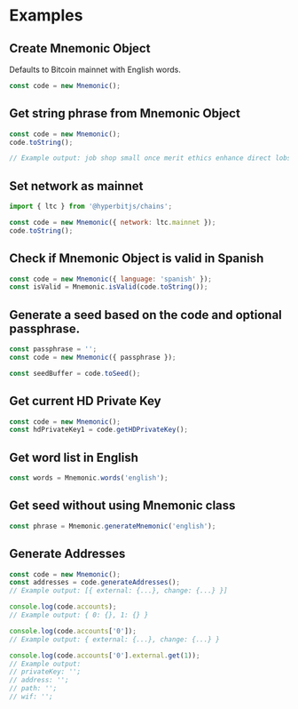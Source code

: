 # Examples

## Create Mnemonic Object

Defaults to Bitcoin mainnet with English words.

```javascript
const code = new Mnemonic();
```

## Get string phrase from Mnemonic Object

```javascript
const code = new Mnemonic();
code.toString();

// Example output: job shop small once merit ethics enhance direct lobster else copper cotton
```

## Set network as mainnet

```javascript
import { ltc } from '@hyperbitjs/chains';

const code = new Mnemonic({ network: ltc.mainnet });
code.toString();
```

## Check if Mnemonic Object is valid in Spanish

```javascript
const code = new Mnemonic({ language: 'spanish' });
const isValid = Mnemonic.isValid(code.toString());
```

## Generate a seed based on the code and optional passphrase.

```javascript
const passphrase = '';
const code = new Mnemonic({ passphrase });

const seedBuffer = code.toSeed();
```

## Get current HD Private Key

```javascript
const code = new Mnemonic();
const hdPrivateKey1 = code.getHDPrivateKey();
```

## Get word list in English

```javascript
const words = Mnemonic.words('english');
```

## Get seed without using Mnemonic class

```javascript
const phrase = Mnemonic.generateMnemonic('english');
```

## Generate Addresses

```javascript
const code = new Mnemonic();
const addresses = code.generateAddresses();
// Example output: [{ external: {...}, change: {...} }]

console.log(code.accounts);
// Example output: { 0: {}, 1: {} }

console.log(code.accounts['0']);
// Example output: { external: {...}, change: {...} }

console.log(code.accounts['0'].external.get(1));
// Example output:
// privateKey: '';
// address: '';
// path: '';
// wif: '';
```
